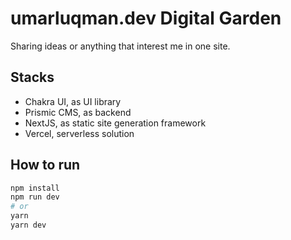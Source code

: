 # umarluqman.dev Digital Garden

Sharing ideas or anything that interest me in one site.

## Stacks
- Chakra UI, as UI library
- Prismic CMS, as backend
- NextJS, as static site generation framework
- Vercel, serverless solution

## How to run

```bash
npm install
npm run dev
# or
yarn
yarn dev
```
